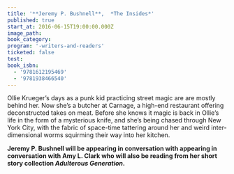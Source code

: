 ```yaml
---
title: '**Jeremy P. Bushnell**,  *The Insides*'
published: true
start_at: 2016-06-15T19:00:00.000Z
image_path:
book_category:
program: '-writers-and-readers'
ticketed: false
test:
book_isbn:
  - '9781612195469'
  - '9781938466540'
---
```



Ollie Krueger’s days as a punk kid practicing street magic are are mostly behind her. Now she’s a butcher at Carnage, a high-end restaurant offering deconstructed takes on meat. Before she knows it magic is back in Ollie’s life in the form of a mysterious knife, and she’s being chased through New York City, with the fabric of space-time tattering around her and weird inter-dimensional worms squirming their way into her kitchen.

**Jeremy P. Bushnell will be appearing in conversation with appearing in conversation with Amy L. Clark who will also be reading from her short story collection *Adulterous Generation*. &nbsp;&nbsp;**